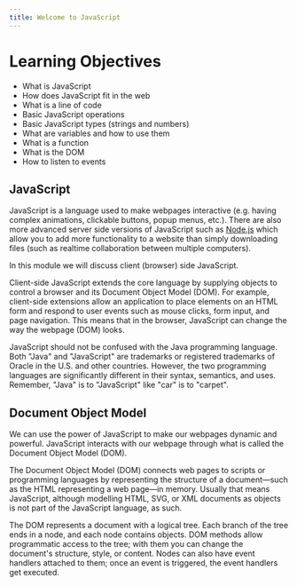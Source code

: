 ```yaml
---
title: Welcome to JavaScript
---
```


# Learning Objectives

- What is JavaScript
- How does JavaScript fit in the web
- What is a line of code
- Basic JavaScript operations
- Basic JavaScript types (strings and numbers)
- What are variables and how to use them
- What is a function
- What is the DOM
- How to listen to events

## JavaScript

JavaScript is a language used to make webpages interactive (e.g. having complex
animations, clickable buttons, popup menus, etc.). There are also more advanced
server side versions of JavaScript such as [Node.js](https://nodejs.org) which
allow you to add more functionality to a website than simply downloading files
(such as realtime collaboration between multiple computers).

In this module we will discuss client (browser) side JavaScript.

Client-side JavaScript extends the core language by supplying objects to control
a browser and its Document Object Model (DOM). For example, client-side
extensions allow an application to place elements on an HTML form and respond to
user events such as mouse clicks, form input, and page navigation. This means
that in the browser, JavaScript can change the way the webpage (DOM) looks.

JavaScript should not be confused with the Java programming language. Both
"Java" and "JavaScript" are trademarks or registered trademarks of Oracle in the
U.S. and other countries. However, the two programming languages are
significantly different in their syntax, semantics, and uses. Remember, "Java"
is to "JavaScript" like "car" is to "carpet".

## Document Object Model

We can use the power of JavaScript to make our webpages dynamic and powerful.
JavaScript interacts with our webpage through what is called the Document Object
Model (DOM).

The Document Object Model (DOM) connects web pages to scripts or programming
languages by representing the structure of a document—such as the HTML
representing a web page—in memory. Usually that means JavaScript, although
modelling HTML, SVG, or XML documents as objects is not part of the JavaScript
language, as such.

The DOM represents a document with a logical tree. Each branch of the tree ends
in a node, and each node contains objects. DOM methods allow programmatic access
to the tree; with them you can change the document's structure, style, or
content. Nodes can also have event handlers attached to them; once an event is
triggered, the event handlers get executed.
